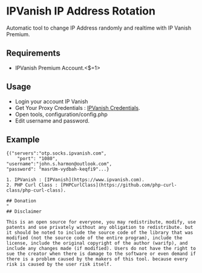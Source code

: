 # IPVanish IP Address Rotation
Automatic tool to change IP Address randomly and realtime with IP Vanish Premium.


## Requirements
- IPVanish Premium Account.<$=1>

## Usage
- Login your account IP Vanish
- Get Your Proxy Credentials : [IPVanish Credentials](https:/account.ipvanish.com/index.php?t=SOCKS5%20Proxy).
- Open tools, configuration/config.php
- Edit username and password.
  
## Example
```
{("servers":"otp.socks.ipvanish.com",
    "port": "1080",
"username":"john.s.harmon@outlook.com",
"password": "masrUm-vydbah-keqfi9"...}

1. IPVanish : [IPVanish](https://www.ipvanish.com).
2. PHP Curl Class : [PHPCurlClass](https://github.com/php-curl-class/php-curl-class).

## Donation
"
## Disclaimer

This is an open source for everyone, you may redistribute, modify, use patents and use privately without any obligation to redistribute. but it should be noted to include the source code of the library that was modified (not the source code of the entire program), include the license, include the original copyright of the author (warifp), and include any changes made (if modified). Users do not have the right to sue the creator when there is damage to the software or even demand if there is a problem caused by the makers of this tool. because every risk is caused by the user risk itself.
